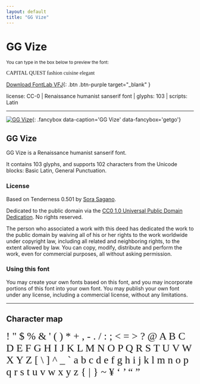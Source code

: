 ```yaml
---
layout: default
title: "GG Vize"
---
```


# GG Vize

<small>You can type in the box below to preview the font:</small>

<div contenteditable="true" class="texteditor" style="font-family: 'GG Vize';">
<p spellcheck="false">CAPITAL QUEST fashion cuisine elegant</p>
</div>

[Download FontLab VFJ](https://cdn.jsdelivr.net/gh/fontlabcom/getgo-fonts/getgo-fonts/cc0/vize/vize.vfj){: .btn .btn-purple target="_blank" }

license: CC-0 \| Renaissance humanist sanserif font \| glyphs: 103 \| scripts: Latin

---


[![GG Vize](../illustrations/vize.png)](../illustrations/vize.png){: .fancybox data-caption='GG Vize' data-fancybox='getgo'}



## GG Vize

GG Vize is a Renaissance humanist sanserif font.

It contains 103 glyphs, and supports 102 characters from the Unicode blocks: Basic Latin, General Punctuation.

### License

Based on Tenderness 0.501 by [Sora Sagano](http://www.dotcolon.net/font/tenderness).

Dedicated to the public domain via the [CC0 1.0 Universal Public Domain Dedication](https://creativecommons.org/publicdomain/zero/1.0/). No rights reserved.

The person who associated a work with this deed has dedicated the work to the public domain by waiving all of his or her rights to the work worldwide under copyright law, including all related and neighboring rights, to the extent allowed by law. You can copy, modify, distribute and perform the work, even for commercial purposes, all without asking permission.

### Using this font

You may create your own fonts based on this font, and you may incorporate portions of this font into your own font. You may publish your own font under any license, including a commercial license, without any limitations.



---

## Character map

<div style="font-family: 'GG Vize'; font-size: 2em;">
! " $ % & ' ( ) * + , - . / : ; < = > ? @ A B C D E F G H I J K L M N O P Q R S T U V W X Y Z [ \ ] ^ _ ` a b c d e f g h i j k l m n o p q r s t u v w x y z { | } ~ ¥ ‘ ’ “ ”
</div>

